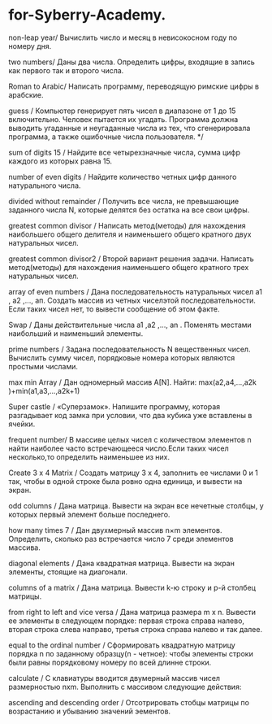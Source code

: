 # for-Syberry-Academy.

non-leap year/ Вычислить число и месяц в невисокосном году по номеру дня.

two numbers/ Даны два числа. Определить цифры, входящие в запись как первого так и второго числа.

Roman  to Arabic/ Написать программу, переводящую римские цифры в арабские.

guess / Компьютер генерирует пять чисел в диапазоне от 1 до 15 включительно. Человек пытается их
 угадать. Программа должна выводить угаданные и неугаданные числа из тех, что сгенерировала
 программа, а также ошибочные числа пользователя. */

sum of digits 15 / Найдите все четырехзначные числа, сумма цифр каждого из которых равна 15.

number of even digits / Найдите количество четных цифр данного натурального числа.

divided without remainder / Получить все числа, не превышающие заданного числа N, которые делятся без остатка на все свои цифры.

greatest common divisor / Написать метод(методы) для нахождения наибольшего общего делителя и наименьшего общего кратного двух натуральных чисел.

greatest common divisor2 / Второй вариант решения задачи. Написать метод(методы) для нахождения наименьшего общего кратного трех натуральных чисел. 

array of even numbers / Дана последовательность натуральных чисел а1 , а2 ,..., ап. Создать массив из четных чиселэтой последовательности. Если таких чисел нет, то вывести сообщение об этом факте.

Swap / Даны действительные числа а1 ,а2 ,..., аn . Поменять местами наибольший и наименьший элементы.

prime numbers / Задана последовательность N вещественных чисел. Вычислить сумму чисел, порядковые номера которых являются простыми числами.

max min Array / Дан одномерный массив A[N]. Найти: max(a2,a4,...,a2k )+min(a1,a3,...,a2k+1)

Super castle / «Суперзамок». Напишите программу, которая разгадывает код замка при условии, что два кубика уже вставлены в ячейки.

frequent number/ В массиве целых чисел с количеством элементов n найти наиболее часто встречающееся число.Если таких чисел несколько,то определить наименьшее из них.

Create 3 x 4 Matrix / Cоздать матрицу 3 x 4, заполнить ее числами 0 и 1 так, чтобы в одной строке была ровно одна единица, и вывести на экран.

odd columns / Дана матрица. Вывести на экран все нечетные столбцы, у которых первый элемент больше последнего. 

how many times 7 / Дан двухмерный массив n×m элементов. Определить, сколько раз встречается число 7 среди элементов массива. 

diagonal elements / Дана квадратная матрица. Вывести на экран элементы, стоящие на диагонали. 

columns of a matrix / Дана матрица. Вывести k-ю строку и p-й столбец матрицы.

from right to left and vice versa / Дана матрица размера m x n. Вывести ее элементы в следующем порядке: первая строка справа налево, вторая строка слева направо, третья строка справа налево и так далее.

equal to the ordinal number / Сформировать квадратную матрицу порядка n по заданному образцу(n - четное): чтобы элементы строки были равны порядковому номеру по всей длинне строки. 

calculate /  С клавиатуры вводится двумерный массив чисел размерностью nxm. Выполнить с массивом следующие действия:				          

 ascending and descending order / Отсотрировать стобцы матрицы по возрастанию и убыванию значений эементов.  
 
 

